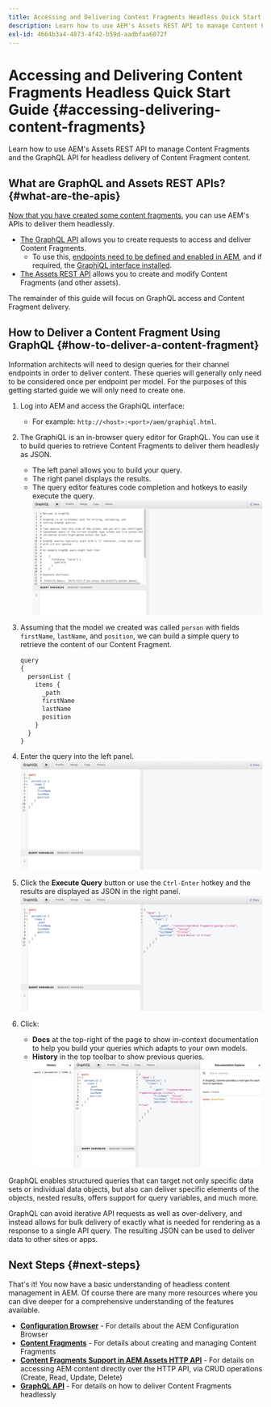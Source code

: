 ```yaml
---
title: Accessing and Delivering Content Fragments Headless Quick Start Guide
description: Learn how to use AEM's Assets REST API to manage Content Fragments and the GraphQL API for headless delivery of Content Fragment content.
exl-id: 4664b3a4-4873-4f42-b59d-aadbfaa6072f
---
```

# Accessing and Delivering Content Fragments Headless Quick Start Guide {#accessing-delivering-content-fragments}

Learn how to use AEM's Assets REST API to manage Content Fragments and the GraphQL API for headless delivery of Content Fragment content.

## What are GraphQL and Assets REST APIs? {#what-are-the-apis}

[Now that you have created some content fragments,](create-content-fragment.md) you can use AEM's APIs to deliver them headlessly.

* [The GraphQL API](/help/assets/content-fragments/graphql-api-content-fragments.md) allows you to create requests to access and deliver Content Fragments. 
   * To use this, [endpoints need to be defined and enabled in AEM](/help/assets/content-fragments/graphql-api-content-fragments.md#enabling-graphql-endpoint), and if required, the [GraphiQL interface installed](/help/assets/content-fragments/graphql-api-content-fragments.md#installing-graphiql-interface).
* [The Assets REST API](/help/assets/assets-api-content-fragments.md) allows you to create and modify Content Fragments (and other assets).

The remainder of this guide will focus on GraphQL access and Content Fragment delivery.

## How to Deliver a Content Fragment Using GraphQL {#how-to-deliver-a-content-fragment}

Information architects will need to design queries for their channel endpoints in order to deliver content. These queries will generally only need to be considered once per endpoint per model. For the purposes of this getting started guide we will only need to create one.

1. Log into AEM and access the GraphiQL interface:
   * For example: `http://<host>:<port>/aem/graphiql.html`.

1. The GraphiQL is an in-browser query editor for GraphQL. You can use it to build queries to retrieve Content Fragments to deliver them headlesly as JSON.
   * The left panel allows you to build your query.
   * The right panel displays the results.
   * The query editor features code completion and hotkeys to easily execute the query.
   ![GraphiQL editor](../assets/graphiql.png)

1. Assuming that the model we created was called `person` with fields `firstName`, `lastName`, and `position`, we can build a simple query to retrieve the content of our Content Fragment.

   ```text
   query 
   {
     personList {
       items {
         _path
         firstName
         lastName
         position
       }
     }
   }
   ```

1. Enter the query into the left panel.
   ![GraphiQL query](../assets/graphiql-query.png)

1. Click the **Execute Query** button or use the `Ctrl-Enter` hotkey and the results are displayed as JSON in the right panel.
   ![GraphiQL results](../assets/graphiql-results.png)

1. Click:
   * **Docs** at the top-right of the page to show in-context documentation to help you build your queries which adapts to your own models.
   * **History** in the top toolbar to show previous queries.
   ![GraphiQL documentation](../assets/graphiql-documentation.png)

GraphQL enables structured queries that can target not only specific data sets or individual data objects, but also can deliver specific elements of the objects, nested results, offers support for query variables, and much more.

GraphQL can avoid iterative API requests as well as over-delivery, and instead allows for bulk delivery of exactly what is needed for rendering as a response to a single API query. The resulting JSON can be used to deliver data to other sites or apps.

## Next Steps {#next-steps}

That's it! You now have a basic understanding of headless content management in AEM. Of course there are many more resources where you can dive deeper for a comprehensive understanding of the features available.

* **[Configuration Browser](create-configuration.md)** - For details about the AEM Configuration Browser
* **[Content Fragments](/help/assets/content-fragments/content-fragments.md)** - For details about creating and managing Content Fragments
* **[Content Fragments Support in AEM Assets HTTP API](/help/assets/assets-api-content-fragments.md)** - For details on accessing AEM content directly over the HTTP API, via CRUD operations (Create, Read, Update, Delete)
* **[GraphQL API](/help/assets/content-fragments/graphql-api-content-fragments.md)** - For details on how to deliver Content Fragments headlessly
